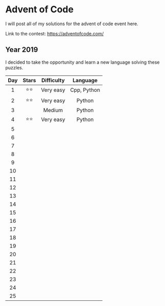 # Advent of Code

I will post all of my solutions for the advent of code event here.

Link to the contest: https://adventofcode.com/


## Year 2019
I decided to take the opportunity and learn a new language solving these puzzles.

| **Day**      | **Stars** | **Difficulty** | **Language** |
|:------------:|:---------:|:--------------:|:------------:|
| 1            | ⭐⭐     | Very easy      | Cpp, Python  |
| 2            | ⭐⭐     | Very easy      | Python       |
| 3            |           | Medium         | Python       |
| 4            | ⭐⭐     | Very easy      | Python       |
| 5            |           |                |              |
| 6            |           |                |              |
| 7            |           |                |              |
| 8            |           |                |              |
| 9            |           |                |              |
| 10           |           |                |              |
| 11           |           |                |              |
| 12           |           |                |              |
| 13           |           |                |              |
| 14           |           |                |              |
| 15           |           |                |              |
| 16           |           |                |              |
| 17           |           |                |              |
| 18           |           |                |              |
| 19           |           |                |              |
| 20           |           |                |              |
| 21           |           |                |              |
| 22           |           |                |              |
| 23           |           |                |              |
| 24           |           |                |              |
| 25           |           |                |              |


